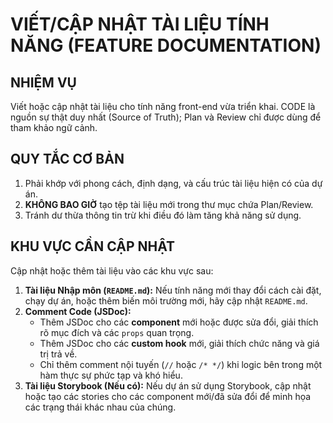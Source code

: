 # VIẾT/CẬP NHẬT TÀI LIỆU TÍNH NĂNG (FEATURE DOCUMENTATION)

## NHIỆM VỤ

Viết hoặc cập nhật tài liệu cho tính năng front-end vừa triển khai. CODE là nguồn sự thật duy nhất (Source of Truth); Plan và Review chỉ được dùng để tham khảo ngữ cảnh.

## QUY TẮC CƠ BẢN

1.  Phải khớp với phong cách, định dạng, và cấu trúc tài liệu hiện có của dự án.
2.  **KHÔNG BAO GIỜ** tạo tệp tài liệu mới trong thư mục chứa Plan/Review.
3.  Tránh dư thừa thông tin trừ khi điều đó làm tăng khả năng sử dụng.

## KHU VỰC CẦN CẬP NHẬT

Cập nhật hoặc thêm tài liệu vào các khu vực sau:

1.  **Tài liệu Nhập môn (`README.md`):** Nếu tính năng mới thay đổi cách cài đặt, chạy dự án, hoặc thêm biến môi trường mới, hãy cập nhật `README.md`.
2.  **Comment Code (JSDoc):**
    *   Thêm JSDoc cho các **component** mới hoặc được sửa đổi, giải thích rõ mục đích và các `props` quan trọng.
    *   Thêm JSDoc cho các **custom hook** mới, giải thích chức năng và giá trị trả về.
    *   Chỉ thêm comment nội tuyến (`//` hoặc `/* */`) khi logic bên trong một hàm thực sự phức tạp và khó hiểu.
3.  **Tài liệu Storybook (Nếu có):** Nếu dự án sử dụng Storybook, cập nhật hoặc tạo các stories cho các component mới/đã sửa đổi để minh họa các trạng thái khác nhau của chúng.